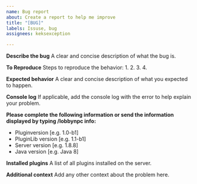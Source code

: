 ```yaml
---
name: Bug report
about: Create a report to help me improve
title: "[BUG]"
labels: Issuse, bug
assignees: keksexception

---
```


**Describe the bug**
A clear and concise description of what the bug is.

**To Reproduce**
Steps to reproduce the behavior:
1. 
2. 
3. 
4. 

**Expected behavior**
A clear and concise description of what you expected to happen.

**Console log**
If applicable, add the console log with the error to help explain your problem.

**Please complete the following information or send the information displayed by typing /lobbynpc info:**
 - Pluginversion [e.g. 1.0-b1]
 - PluginLib version [e.g. 1.1-b1]
 - Server version [e.g. 1.8.8]
 - Java version [e.g. Java 8]

**Installed plugins**
A list of all plugins installed on the server.

**Additional context**
Add any other context about the problem here.

